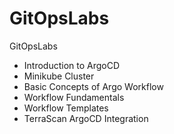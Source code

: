 # GitOpsLabs
GitOpsLabs


- Introduction to ArgoCD 
- Minikube Cluster 
- Basic Concepts of Argo Workflow 
- Workflow Fundamentals 
- Workflow Templates 
- TerraScan ArgoCD Integration 

